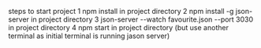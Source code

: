 steps to start project
1 npm install in project directory
2 npm install -g json-server in project directory
3 json-server --watch favourite.json --port 3030 in project directory
4 npm start in project directory (but use another terminal as initial terminal is running jason server)
